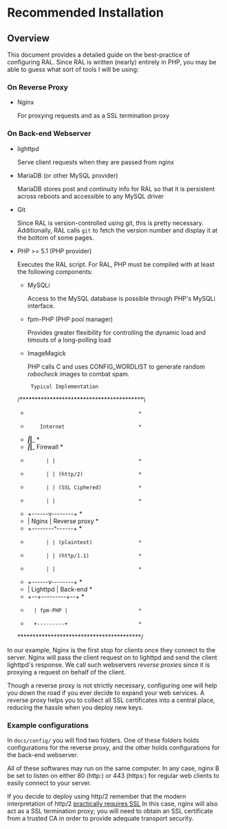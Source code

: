Recommended Installation
========================

Overview
--------

This document provides a detailed guide on the best-practice of configuring
RAL. Since RAL is written (nearly) entirely in PHP, you may be able to guess
what sort of tools I will be using:

### On Reverse Proxy

* Nginx

	For proxying requests and as a SSL termination proxy

### On Back-end Webserver

* lighttpd

	Serve client requests when they are passed from nginx

* MariaDB (or other MySQL provider)

	MariaDB stores post and continuity info for RAL so that it is
	persistent across reboots and accessible to any MySQL driver

* Git

	Since RAL is version-controlled using git, this is pretty necessary.
	Additionally, RAL calls `git` to fetch the version number and display
	it at the bottom of some pages.

* PHP >= 5.1 (PHP provider)

	Executes the RAL script. For RAL, PHP must be compiled with at least
	the following components:

	* MySQLi

		Access to the MySQL database is possible through PHP's
		MySQLi interface.

	* fpm-PHP (PHP pool manager)

		Provides greater flexibility for controlling the dynamic load
		and timouts of a long-polling load

	* ImageMagick

		PHP calls C<convert> and uses CONFIG_WORDLIST to generate
		random *robocheck* images to combat spam.

           Typical Implementation
	/*****************************************\
	*                                         *
	*         Internet                        *
	*    _______|_|_______                    *
	*    _______|_|_______ Firewall           *
	*           | |                           *
	*           | | (http/2)                  *
	*           | | (SSL Ciphered)            *
	*           | |                           *
	*    +------v--------+                    *
	*    |     Nginx     |  Reverse proxy     *
	*    +--------^------+                    *
	*           | | (plaintext)               *
	*           | | (http/1.1)                *
	*           | |                           *
	*    +------v--------+                    *
	*    |    Lighttpd   |  Back-end          *
	*    +--+---------+--+                    *
	*       | fpm-PHP |                       *
	*       +---------+                       *
	\*****************************************/

In our example, Nginx is the first stop for clients once they connect to the
server. Nginx will pass the client request on to lighttpd and send the client
lighttpd's response. We call such webservers *reverse proxies* since it is
proxying a request on behalf of the client.

Though a reverse proxy is not strictly necessary, configuring one will help
you down the road if you ever decide to expand your web services. A reverse
proxy helps you to collect all SSL certificates into a central place,
reducing the hassle when you deploy new keys.

### Example configurations

In `docs/config/` you will find two folders. One of these folders holds
configurations for the reverse proxy, and the other holds configurations for
the back-end webserver.

All of these softwares may run on the same computer. In any case, nginx
B<MUST> be set to listen on either 80 (http:) or 443 (https:) for regular
web clients to easily connect to your server.

If you decide to deploy using http/2 remember that the modern interpretation
of http/2 [practically requires SSL](https://www.nginx.com/wp-content/uploads/2015/09/NGINX_HTTP2_White_Paper_v4.pdf>)
In this case, nginx will also act as a SSL termination proxy; you will need
to obtain an SSL certificate from a trusted CA in order to provide adequate
transport security.
